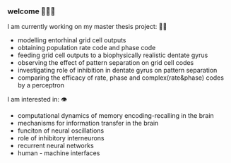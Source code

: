 ###  welcome 👋👋👋


<!--
**barisckuru/barisckuru** is a ✨ _special_ ✨ repository because its `README.md` (this file) appears on your GitHub profile.

--> I am currently working on my master thesis project: ✍🏽
- modelling entorhinal grid cell outputs
- obtaining population rate code and phase code
- feeding grid cell outputs to a biophysically realistic dentate gyrus
- observing the effect of pattern separation on grid cell codes
- investigating role of inhibition in dentate gyrus on pattern separation
- comparing the efficacy of rate, phase and complex(rate&phase) codes by a perceptron

I am interested in: 👁
- computational dynamics of memory encoding-recalling in the brain
- mechanisms for information transfer in the brain
- funciton of neural oscillations
- role of inhibitory interneurons
- recurrent neural networks
- human - machine interfaces


